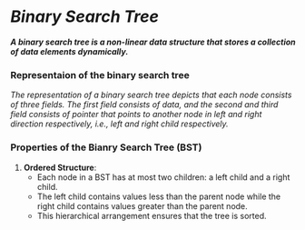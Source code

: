 # _Binary Search Tree_

***A binary search tree is a non-linear data structure that stores a collection of data elements dynamically.***

### Representaion of the binary search tree
_The representation of a binary search tree depicts that each node consists of three fields. The first field consists of data, and the second and third field consists of pointer that points to another node in left and right direction respectively, i.e., left and right child respectively._

### Properties of the Bianry Search Tree (BST)
1. **Ordered Structure**:
    - Each node in a BST has at most two children: a left child and a right child.
    - The left child contains values less than the parent node while the right child contains values greater than the parent node.
    - This hierarchical arrangement ensures that the tree is sorted.

